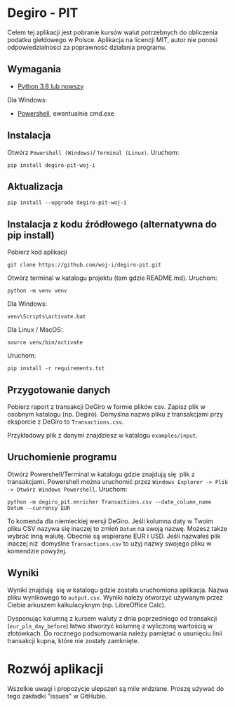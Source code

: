 # Degiro - PIT

Celem tej aplikacji jest pobranie kursów walut potrzebnych do obliczenia podatku giełdowego w Polsce. 
Aplikacja na licencji MIT, autor nie ponosi odpowiedzialności za poprawność działania programu.

## Wymagania

* [Python 3.8 lub nowszy](https://www.python.org/downloads/)

Dla Windows:

* [Powershell](https://docs.microsoft.com/pl-pl/powershell/scripting/windows-powershell/starting-windows-powershell?view=powershell-7.1), ewentualnie cmd.exe

## Instalacja

Otwórz `Powershell (Windows)`/ `Terminal (Linux)`. Uruchom:

    pip install degiro-pit-woj-i

## Aktualizacja

    pip install --upgrade degiro-pit-woj-i

## Instalacja z kodu źródłowego (alternatywna do pip install)
Pobierz kod aplikacji

    git clone https://github.com/woj-i/degiro-pit.git

Otwórz terminal w katalogu projektu (tam gdzie README.md). Uruchom:

    python -m venv venv

Dla Windows:

    venv\Scripts\activate.bat

Dla Linux / MacOS:

    source venv/bin/activate

Uruchom:

    pip install -r requirements.txt


## Przygotowanie danych

Pobierz raport z transakcji DeGiro w formie plików csv. Zapisz plik w osobnym katalogu (np. Degiro). 
Domyślna nazwa pliku z transakcjami przy eksporcie z DeGiro to `Transactions.csv`.

Przykładowy plik z danymi znajdziesz w katalogu `examples/input`.

## Uruchomienie programu

Otwórz Powershell/Terminal w katalogu gdzie znajdują się  plik z transakcjami. 
Powershell można uruchomić przez `Windows Explorer -> Plik -> Otwórz Windows Powershell`. Uruchom:

    python -m degiro_pit.enricher Transactions.csv --date_column_name Datum --currency EUR

To komenda dla niemieckiej wersji DeGiro. Jeśli kolumna daty w Twoim pliku CSV nazywa się inaczej to zmień `Datum` na swoją nazwę. 
Możesz także wybrać inną walutę. Obecnie są wspierane EUR i USD. 
Jeśli nazwałeś plik inaczej niż  domyślne `Transactions.csv` to użyj nazwy swojego pliku w komendzie powyżej.

## Wyniki

Wyniki znajdują  się w katalogu gdzie została uruchomiona aplikacja. Nazwa pliku wynikowego to `output.csv`. 
Wyniki należy otworzyć używanym przez Ciebie arkuszem kalkulacyknym (np. LibreOffice Calc).

Dysponując kolumną z kursem waluty z dnia poprzedniego od transakcji (`eur_pln_day_before`) łatwo stworzyć kolumnę z wyliczoną wartością w złotówkach.
Do rocznego podsumowania należy pamiętać o usunięciu linii transakcji kupna, które nie zostały zamknięte.

# Rozwój aplikacji

Wszelkie uwagi i propozycje ulepszeń są mile widziane. Proszę używać do tego zakładki "issues" w GitHubie.